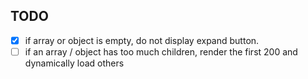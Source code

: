 ## TODO

- [x] if array or object is empty, do not display expand button.
- [ ] if an array / object has too much children, render the first 200 and dynamically load others